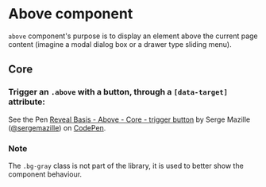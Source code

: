 # Above component

`above` component's purpose is to display an element above the current page content (imagine a modal dialog box or a drawer type sliding menu).

## Core

### <a name="above-core-button"></a> Trigger an `.above` with a button, through a `[data-target]` attribute:
<p data-height="265" data-theme-id="0" data-slug-hash="gxGemo" data-default-tab="html,result" data-user="sergemazille" data-embed-version="2" data-pen-title="Reveal Basis - Above - Core - trigger button" class="codepen">See the Pen <a href="https://codepen.io/sergemazille/pen/gxGemo/">Reveal Basis - Above - Core - trigger button</a> by Serge Mazille (<a href="https://codepen.io/sergemazille">@sergemazille</a>) on <a href="https://codepen.io">CodePen</a>.</p>
<script async src="https://production-assets.codepen.io/assets/embed/ei.js"></script>

### Note

The `.bg-gray` class is not part of the library, it is used to better show the component behaviour.
